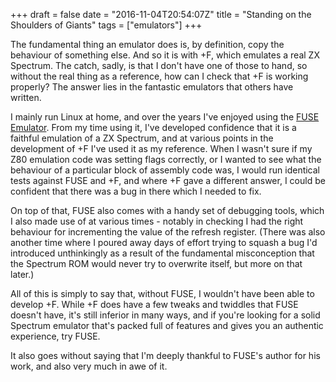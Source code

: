 +++
draft = false
date = "2016-11-04T20:54:07Z"
title = "Standing on the Shoulders of Giants"
tags = ["emulators"]
+++

The fundamental thing an emulator does is, by definition, copy the behaviour of something else. And so it is
with +F, which emulates a real ZX Spectrum. The catch, sadly, is that I don't have one of those to hand, so
without the real thing as a reference, how can I check that +F is working properly? The answer lies in the
fantastic emulators that others have written.

I mainly run Linux at home, and over the years I've enjoyed using the [FUSE Emulator](http://fuse-emulator.sourceforge.net/).
From my time using it, I've developed confidence that it is a faithful emulation of a ZX Spectrum, and at
various points in the development of +F I've used it as my reference. When I wasn't sure if my Z80 emulation
code was setting flags correctly, or I wanted to see what the behaviour of a particular block of assembly code
was, I would run identical tests against FUSE and +F, and where +F gave a different answer, I could be confident
that there was a bug in there which I needed to fix.

On top of that, FUSE also comes with a handy set of debugging tools, which I also made use of at various times -
notably in checking I had the right behaviour for incrementing the value of the refresh register. (There was also
another time where I poured away days of effort trying to squash a bug I'd introduced unthinkingly as a
result of the fundamental misconception that the Spectrum ROM would never try to overwrite itself, but more
on that later.)

All of this is simply to say that, without FUSE, I wouldn't have been able to develop +F. While +F does have
a few tweaks and twiddles that FUSE doesn't have, it's still inferior in many ways, and if you're looking for a
solid Spectrum emulator that's packed full of features and gives you an authentic experience, try FUSE.

It also goes without saying that I'm deeply thankful to FUSE's author for his work, and also very much in awe
of it.
